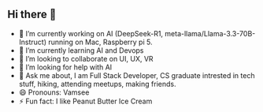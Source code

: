 ## Hi there 👋

- 🔭 I’m currently working on AI (DeepSeek-R1, meta-llama/Llama-3.3-70B-Instruct) running on Mac, Raspberry pi 5. 
- 🌱 I’m currently learning AI and Devops
- 👯 I’m looking to collaborate on UI, UX, VR
- 🤔 I’m looking for help with AI
- 💬 Ask me about, I am Full Stack Developer, CS graduate intrested in tech stuff, hiking, attending meetups, making friends.
- 😄 Pronouns: Vamsee
- ⚡ Fun fact: I like Peanut Butter Ice Cream
